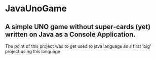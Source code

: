 # JavaUnoGame
 
## A simple UNO game without super-cards (yet) written on Java as a Console Application.

The point of this project was to get used to java language as a first 'big' project using this language
